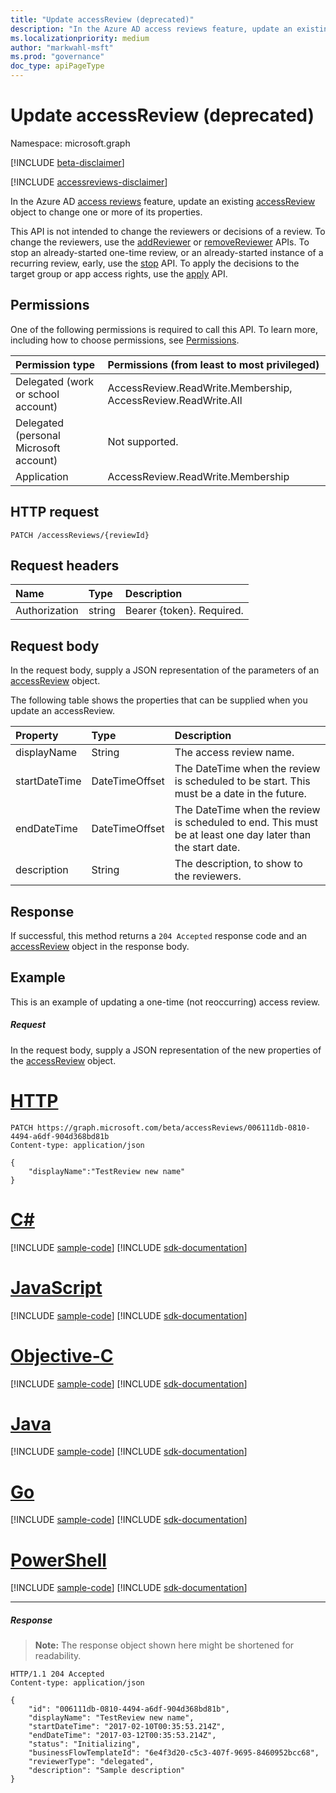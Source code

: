 ```yaml
---
title: "Update accessReview (deprecated)"
description: "In the Azure AD access reviews feature, update an existing accessReview object to change one or more of its properties."
ms.localizationpriority: medium
author: "markwahl-msft"
ms.prod: "governance"
doc_type: apiPageType
---
```


# Update accessReview (deprecated)

Namespace: microsoft.graph

[!INCLUDE [beta-disclaimer](../../includes/beta-disclaimer.md)]

[!INCLUDE [accessreviews-disclaimer](../../includes/accessreviews-disclaimer.md)]

In the Azure AD [access reviews](../resources/accessreviews-root.md) feature, update an existing [accessReview](../resources/accessreview.md) object to change one or more of its properties.

This API is not intended to change the reviewers or decisions of a review.  To change the reviewers, use the [addReviewer](accessreview-addreviewer.md) or [removeReviewer](accessreview-removereviewer.md) APIs.  To stop an already-started one-time review, or an already-started instance of a recurring review, early, use the [stop](accessreview-stop.md) API. To apply the decisions to the target group or app access rights, use the [apply](accessreview-apply.md) API. 


## Permissions
One of the following permissions is required to call this API. To learn more, including how to choose permissions, see [Permissions](/graph/permissions-reference).

|Permission type                        | Permissions (from least to most privileged)              |
|:--------------------------------------|:---------------------------------------------------------|
|Delegated (work or school account)     | AccessReview.ReadWrite.Membership, AccessReview.ReadWrite.All |
|Delegated (personal Microsoft account) | Not supported. |
|Application                            | AccessReview.ReadWrite.Membership |

## HTTP request
<!-- { "blockType": "ignored" } -->
```http
PATCH /accessReviews/{reviewId}
```
## Request headers
| Name         | Type        | Description |
|:-------------|:------------|:------------|
| Authorization | string | Bearer \{token\}. Required. |

## Request body
In the request body, supply a JSON representation of the parameters of an [accessReview](../resources/accessreview.md) object.

The following table shows the properties that can be supplied when you update an accessReview.

| Property      | Type           | Description                                                                                                |
|:--------------|:---------------|:-----------------------------------------------------------------------------------------------------------|
| displayName   | String         | The access review name.                                                                                    |
| startDateTime | DateTimeOffset | The DateTime when the review is scheduled to be start.  This must be a date in the future.                 |
| endDateTime   | DateTimeOffset | The DateTime when the review is scheduled to end. This must be at least one day later than the start date. |
| description   | String         | The description, to show to the reviewers.                                                                 |



## Response
If successful, this method returns a `204 Accepted` response code and an [accessReview](../resources/accessreview.md) object in the response body.

## Example

This is an example of updating a one-time (not reoccurring) access review.

##### Request
In the request body, supply a JSON representation of the new properties of the [accessReview](../resources/accessreview.md) object.


# [HTTP](#tab/http)
<!-- {
  "blockType": "request",
  "name": "update_accessReview"
}-->
```http
PATCH https://graph.microsoft.com/beta/accessReviews/006111db-0810-4494-a6df-904d368bd81b
Content-type: application/json

{
    "displayName":"TestReview new name"
}
```
# [C#](#tab/csharp)
[!INCLUDE [sample-code](../includes/snippets/csharp/update-accessreview-csharp-snippets.md)]
[!INCLUDE [sdk-documentation](../includes/snippets/snippets-sdk-documentation-link.md)]

# [JavaScript](#tab/javascript)
[!INCLUDE [sample-code](../includes/snippets/javascript/update-accessreview-javascript-snippets.md)]
[!INCLUDE [sdk-documentation](../includes/snippets/snippets-sdk-documentation-link.md)]

# [Objective-C](#tab/objc)
[!INCLUDE [sample-code](../includes/snippets/objc/update-accessreview-objc-snippets.md)]
[!INCLUDE [sdk-documentation](../includes/snippets/snippets-sdk-documentation-link.md)]

# [Java](#tab/java)
[!INCLUDE [sample-code](../includes/snippets/java/update-accessreview-java-snippets.md)]
[!INCLUDE [sdk-documentation](../includes/snippets/snippets-sdk-documentation-link.md)]

# [Go](#tab/go)
[!INCLUDE [sample-code](../includes/snippets/go/update-accessreview-go-snippets.md)]
[!INCLUDE [sdk-documentation](../includes/snippets/snippets-sdk-documentation-link.md)]

# [PowerShell](#tab/powershell)
[!INCLUDE [sample-code](../includes/snippets/powershell/update-accessreview-powershell-snippets.md)]
[!INCLUDE [sdk-documentation](../includes/snippets/snippets-sdk-documentation-link.md)]

---


##### Response
>**Note:** The response object shown here might be shortened for readability.
<!-- {
  "blockType": "response",
  "truncated": true,
  "@odata.type": "microsoft.graph.accessReview"
} -->
```http
HTTP/1.1 204 Accepted
Content-type: application/json

{
    "id": "006111db-0810-4494-a6df-904d368bd81b",
    "displayName": "TestReview new name",
    "startDateTime": "2017-02-10T00:35:53.214Z",
    "endDateTime": "2017-03-12T00:35:53.214Z",
    "status": "Initializing",
    "businessFlowTemplateId": "6e4f3d20-c5c3-407f-9695-8460952bcc68",
    "reviewerType": "delegated",
    "description": "Sample description"
}
```

<!--
{
  "type": "#page.annotation",
  "description": "Update accessReview",
  "keywords": "",
  "section": "documentation",
  "tocPath": "",
  "suppressions": [
  ]
}
-->


